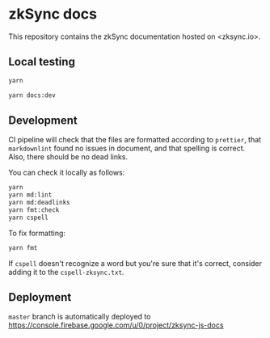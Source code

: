 # zkSync docs

This repository contains the zkSync documentation hosted on <zksync.io>.

## Local testing

```bash
yarn

yarn docs:dev
```

## Development

CI pipeline will check that the files are formatted according to `prettier`, that `markdownlint` found no issues in document,
and that spelling is correct. Also, there should be no dead links.

You can check it locally as follows:

```bash
yarn
yarn md:lint
yarn md:deadlinks
yarn fmt:check
yarn cspell
```

To fix formatting:

```bash
yarn fmt
```

If `cspell` doesn't recognize a word but you're sure that it's correct, consider adding it to the `cspell-zksync.txt`.

## Deployment

`master` branch is automatically deployed to <https://console.firebase.google.com/u/0/project/zksync-js-docs>
